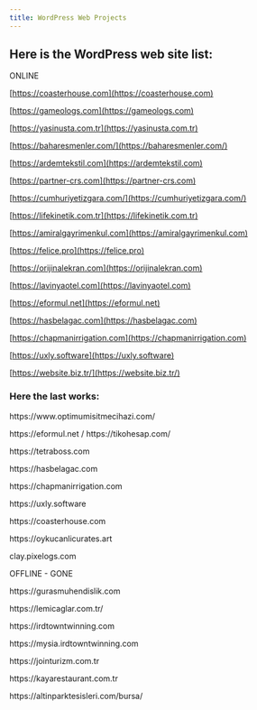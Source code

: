 ```yaml
---
title: WordPress Web Projects
---
```


## Here is the WordPress web site list:

ONLINE

[https://coasterhouse.com](https://coasterhouse.com)

[https://gameologs.com](https://gameologs.com)

[https://yasinusta.com.tr](https://yasinusta.com.tr)

[https://baharesmenler.com/](https://baharesmenler.com/)

[https://ardemtekstil.com](https://ardemtekstil.com)

[https://partner-crs.com](https://partner-crs.com)

[https://cumhuriyetizgara.com/](https://cumhuriyetizgara.com/)

[https://lifekinetik.com.tr](https://lifekinetik.com.tr)

[https://amiralgayrimenkul.com](https://amiralgayrimenkul.com)

[https://felice.pro](https://felice.pro)

[https://orijinalekran.com](https://orijinalekran.com)

[https://lavinyaotel.com](https://lavinyaotel.com)

[https://eformul.net](https://eformul.net)

[https://hasbelagac.com](https://hasbelagac.com)

[https://chapmanirrigation.com](https://chapmanirrigation.com)

[https://uxly.software](https://uxly.software)

[https://website.biz.tr/](https://website.biz.tr/)

### Here the last works:

https\://www\.optimumisitmecihazi.com/

https\://eformul.net / https\://tikohesap.com/

https\://tetraboss.com

https\://hasbelagac.com

https\://chapmanirrigation.com

https\://uxly.software

https\://coasterhouse.com

https\://oykucanlicurates.art

clay.pixelogs.com

OFFLINE - GONE

https\://gurasmuhendislik.com 

https\://lemicaglar.com.tr/

https\://irdtowntwinning.com  

https\://mysia.irdtowntwinning.com

https\://jointurizm.com.tr  

https\://kayarestaurant.com.tr

https\://altinparktesisleri.com/bursa/
